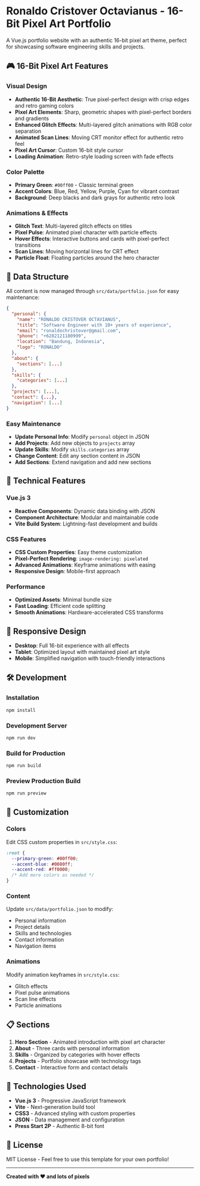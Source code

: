 # Ronaldo Cristover Octavianus - 16-Bit Pixel Art Portfolio

A Vue.js portfolio website with an authentic 16-bit pixel art theme, perfect for showcasing software engineering skills and projects.

## 🎮 **16-Bit Pixel Art Features**

### **Visual Design**
- **Authentic 16-Bit Aesthetic**: True pixel-perfect design with crisp edges and retro gaming colors
- **Pixel Art Elements**: Sharp, geometric shapes with pixel-perfect borders and gradients
- **Enhanced Glitch Effects**: Multi-layered glitch animations with RGB color separation
- **Animated Scan Lines**: Moving CRT monitor effect for authentic retro feel
- **Pixel Art Cursor**: Custom 16-bit style cursor
- **Loading Animation**: Retro-style loading screen with fade effects

### **Color Palette**
- **Primary Green**: `#00ff00` - Classic terminal green
- **Accent Colors**: Blue, Red, Yellow, Purple, Cyan for vibrant contrast
- **Background**: Deep blacks and dark grays for authentic retro look

### **Animations & Effects**
- **Glitch Text**: Multi-layered glitch effects on titles
- **Pixel Pulse**: Animated pixel character with particle effects
- **Hover Effects**: Interactive buttons and cards with pixel-perfect transitions
- **Scan Lines**: Moving horizontal lines for CRT effect
- **Particle Float**: Floating particles around the hero character

## 📁 **Data Structure**

All content is now managed through `src/data/portfolio.json` for easy maintenance:

```json
{
  "personal": {
    "name": "RONALDO CRISTOVER OCTAVIANUS",
    "title": "Software Engineer with 10+ years of experience",
    "email": "ronaldochristover@gmail.com",
    "phone": "+6282121180999",
    "location": "Bandung, Indonesia",
    "logo": "RONALDO"
  },
  "about": {
    "sections": [...]
  },
  "skills": {
    "categories": [...]
  },
  "projects": [...],
  "contact": {...},
  "navigation": [...]
}
```

### **Easy Maintenance**
- **Update Personal Info**: Modify `personal` object in JSON
- **Add Projects**: Add new objects to `projects` array
- **Update Skills**: Modify `skills.categories` array
- **Change Content**: Edit any section content in JSON
- **Add Sections**: Extend navigation and add new sections

## 🚀 **Technical Features**

### **Vue.js 3**
- **Reactive Components**: Dynamic data binding with JSON
- **Component Architecture**: Modular and maintainable code
- **Vite Build System**: Lightning-fast development and builds

### **CSS Features**
- **CSS Custom Properties**: Easy theme customization
- **Pixel-Perfect Rendering**: `image-rendering: pixelated`
- **Advanced Animations**: Keyframe animations with easing
- **Responsive Design**: Mobile-first approach

### **Performance**
- **Optimized Assets**: Minimal bundle size
- **Fast Loading**: Efficient code splitting
- **Smooth Animations**: Hardware-accelerated CSS transforms

## 📱 **Responsive Design**

- **Desktop**: Full 16-bit experience with all effects
- **Tablet**: Optimized layout with maintained pixel art style
- **Mobile**: Simplified navigation with touch-friendly interactions

## 🛠 **Development**

### **Installation**
```bash
npm install
```

### **Development Server**
```bash
npm run dev
```

### **Build for Production**
```bash
npm run build
```

### **Preview Production Build**
```bash
npm run preview
```

## 🎨 **Customization**

### **Colors**
Edit CSS custom properties in `src/style.css`:
```css
:root {
  --primary-green: #00ff00;
  --accent-blue: #0080ff;
  --accent-red: #ff0000;
  /* Add more colors as needed */
}
```

### **Content**
Update `src/data/portfolio.json` to modify:
- Personal information
- Project details
- Skills and technologies
- Contact information
- Navigation items

### **Animations**
Modify animation keyframes in `src/style.css`:
- Glitch effects
- Pixel pulse animations
- Scan line effects
- Particle animations

## 📋 **Sections**

1. **Hero Section** - Animated introduction with pixel art character
2. **About** - Three cards with personal information
3. **Skills** - Organized by categories with hover effects
4. **Projects** - Portfolio showcase with technology tags
5. **Contact** - Interactive form and contact details

## 🔧 **Technologies Used**

- **Vue.js 3** - Progressive JavaScript framework
- **Vite** - Next-generation build tool
- **CSS3** - Advanced styling with custom properties
- **JSON** - Data management and configuration
- **Press Start 2P** - Authentic 8-bit font

## 📄 **License**

MIT License - Feel free to use this template for your own portfolio!

---

**Created with ❤️ and lots of pixels**
